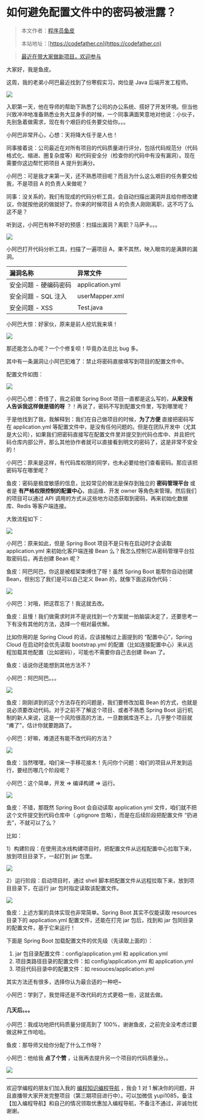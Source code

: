 # 如何避免配置文件中的密码被泄露？

> 本文作者：[程序员鱼皮](https://yuyuanweb.feishu.cn/wiki/Abldw5WkjidySxkKxU2cQdAtnah)
>
> 本站地址：[https://codefather.cn](https://codefather.cn)

> [最近在带大家做新项目，欢迎参与](https://mp.weixin.qq.com/s?__biz=MzI1NDczNTAwMA==&mid=2247529515&idx=1&sn=eb5e2af507ce35e3c4159dad7e1424f1&chksm=e9c293dcdeb51acac148fd14c0677ab3c1076c47ab52a33ffe7d682a3e1d1d8f37c4d3c7d167&token=1411297570&lang=zh_CN&scene=21#wechat_redirect)

大家好，我是鱼皮。

这周，我的老弟小阿巴最近找到了份寒假实习，岗位是 Java 后端开发工程师。

![](https://pic.yupi.icu/5563/202311061021251.png)

入职第一天，他在导师的帮助下熟悉了公司的办公系统、搭好了开发环境。但当他兴致冲冲地准备熟悉业务大显身手的时候，一个同事满面笑意地对他说：小伙子，先别急着做需求，现在有个艰巨的任务要交给你。。。

小阿巴非常开心，心想：天将降大任于是人也！

同事接着说：公司最近在对所有项目的代码质量进行评分，包括代码规范分（代码格式化、缩进、圈复杂度等）和代码安全分（检查你的代码中有没有漏洞）。现在需要你这边帮忙把项目 A 提升到满分。

小阿巴：可是我才来第一天，还不熟悉项目呢？而且为什么这么艰巨的任务要交给我，不是项目 A 的负责人来做呢？

同事：没关系的，我们有现成的代码分析工具，会自动扫描出漏洞并且给你修改建议，你就按他说的做就好了。你来的时候项目 A 的负责人刚刚离职，这不巧了么这不是？

听到这，小阿巴有种不好的预感：扫描出漏洞？离职？马萨卡。。。

![](https://pic.yupi.icu/5563/202311061021897.png)

小阿巴打开代码分析工具，扫描了一遍项目 A，果不其然，映入眼帘的是满屏的漏洞。

| 漏洞名称              | 异常文件        |
| :-------------------- | :-------------- |
| 安全问题 - 硬编码密码 | application.yml |
| 安全问题 - SQL 注入   | userMapper.xml  |
| 安全问题 - XSS        | Test.java       |

小阿巴大惊：好家伙，原来是前人挖坑我来填！

![](https://pic.yupi.icu/5563/202311061021343.png)

那还能怎么办呢？一个个修复呗！毕竟办法总比 bug 多。

其中有一条漏洞让小阿巴犯难了：禁止将密码直接填写到项目的配置文件中。

配置文件如图：

![](https://pic.yupi.icu/5563/202311061021908.png)

小阿巴心想：奇怪了，我之前做 Spring Boot 项目一直都是这么写的，**从来没有人告诉我这样做是错的呀** ？！再说了，密码不写到配置文件里，写到哪里呢？

于是他找到了我，我解释到：我们在自己做项目的时候，**为了方便** 直接把密码写在 application.yml 等配置文件中，是没有任何问题的。但是在团队开发中（尤其是大公司），如果我们把密码直接写在配置文件里并提交到代码仓库中、并且把代码仓库内部公开，那么其他协作者就可以直接看到明文的密码了，这是非常不安全的！

小阿巴：原来是这样，有代码库权限的同学，也未必要给他们查看密码。那应该把密码写在哪里呢？

鱼皮：密码是极度敏感的信息，比较常见的做法是保存到独立的 **密码管理平台** 或者是 **有严格权限控制的配置中心**，由运维、开发 owner 等角色来管理。然后我们的项目可以通过 API 调用的方式从这些地方动态获取到密码，再来初始化数据库、Redis 等客户端连接。

大致流程如下：

![](https://pic.yupi.icu/5563/202311061021860.png)

小阿巴：原来如此，但是 Spring Boot 项目不是只有在启动时才会读取 application.yml 来初始化客户端连接 Bean 么？我怎么控制它从密码管理平台拉取密码后，再去创建 Bean 呢？

鱼皮：阿巴阿巴，你这是被框架束缚住了呀！虽然 Spring Boot 能帮你自动创建 Bean，但别忘了我们是可以自己定义 Bean 的，就像下面这段伪代码：

![](https://pic.yupi.icu/5563/202311061021104.png)

小阿巴：对哦，把这茬忘了！我这就去改。

鱼皮：且慢！我们做需求时并不是说找到一个方案就一拍脑袋决定了，还要思考一下有没有其他的方法，选择一个相对最优解。

比如你用的是 Spring Cloud 的话，应该接触过上面提到的 “配置中心”，Spring Cloud 在启动时会优先读取 bootstrap.yml 的配置（比如连接配置中心）来从远程加载其他配置（比如密码），可能也不需要你自己去创建 Bean 了。

鱼皮：话说你还能想到其他方法不？

小阿巴：阿巴阿巴。。。

![](https://pic.yupi.icu/5563/202311061021461.png)

鱼皮：刚刚讲到的这个方法存在的问题是，我们要修改加载 Bean 的方式，也就是说必须要改动代码。对于之前不了解这个项目、或者不熟悉 Spring Boot 运行机制的新人来说，这是一个风险很高的方法，一旦数据库连不上，几乎整个项目就 “瘫了”，估计你就要跑路了。

小阿巴：好嘛，难道还有能不改代码的方法？

![](https://pic.yupi.icu/5563/202311061021513.png)

鱼皮：当然嘿嘿，咱们来一手移花接木！先问你个问题：咱们的项目从开发到运行，要经历哪几个阶段呢？

小阿巴：这个简单，开发 => 编译构建 => 运行。

![](https://pic.yupi.icu/5563/202311061021730.png)

鱼皮：不错，那既然 Spring Boot 会自动读取 application.yml 文件，咱们就不把这个文件提交到代码仓库中（.gitignore 忽略），而是在后续阶段把配置文件 “扔进去”，不就可以了么？

比如：

1）构建阶段：在使用流水线构建项目时，把配置文件从远程配置中心拉取下来，放到项目目录下，一起打到 jar 包里。

![](https://pic.yupi.icu/5563/202311061021109.png)

2）运行阶段：启动项目时，通过 shell 脚本把配置文件从远程拉取下来，放到项目目录下，在运行 jar 包时指定读取该配置文件。

![](https://pic.yupi.icu/5563/202311061021338.png)

鱼皮：上述方案的具体实现也非常简单。Spring Boot 其实不仅能读取 resources 目录下的 application.yml 配置文件，还能在打完 jar 包后，找到和 jar 包同目录的配置文件，基于它来运行！

下面是 Spring Boot 加载配置文件的优先级（先读取上面的）：

1. jar 包目录配置文件：config/application.yml 和 application.yml
2. 项目类路径目录的配置文件：如 config/application.yml 和 application.yml
3. 项目代码目录中的配置文件：如 resouces/application.yml

其实方法还有很多，选择你认为最合适的一种吧~

小阿巴：学到了，我觉得还是不改代码的方式更稳一些，这就去做。

#### 几天后。。。

小阿巴：我成功地把代码质量分提高到了 100%，谢谢鱼皮，之前完全没考虑过要做这种工作哈哈。

鱼皮：那导师又给你分配了什么工作呀？

小阿巴：他给我 **点了个赞** ，让我再去提升另一个项目的代码质量分。。

![](https://pic.yupi.icu/5563/202311061021241.png)



------


欢迎学编程的朋友们加入我的 [编程知识编程导航](https://mp.weixin.qq.com/s?__biz=MzI1NDczNTAwMA==&mid=2247524980&idx=2&sn=9ddcdb6c52aa096ed4c5ad0ced946a7d&chksm=e9c28583deb50c95f3c2665713a8bbc372c68332b3bfb846cf4b23af3f1cc07164832a291335&token=689599617&lang=zh_CN&scene=21#wechat_redirect) ，我会 1 对 1 解决你的问题，并且直播带大家开发完整项目（第三期项目进行中）。可以加微信 yupi1085，备注【加入编程导航】和自己的情况领取优惠加入编程导航，不备注不通过，非诚勿扰谢谢。